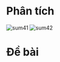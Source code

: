 # Phân tích
![sum41](https://github.com/VanHoang110802/Competitive_Programming/assets/108053955/d3e6cb6d-2d2c-46b2-9be7-bd96401c1ff3)
![sum42](https://github.com/VanHoang110802/Competitive_Programming/assets/108053955/3155e609-58e0-4be5-b2b9-962e0d20583c)

# Đề bài
